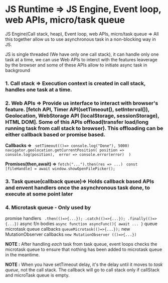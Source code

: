 # JS Runtime => JS Engine, Event loop, web APIs, micro/task queue

JS Engine(Call stack, heap), Event loop, web APIs, micro/task queue => All this together allow us to use asynchronous task in a non-blocking way in JS.

JS is single threaded (We have only one call stack), it can handle only one task at a time, we can use Web APIs to interct with the features leaverage by the browser and some of these APIs  allow to initiate async task in background

### 1. Call stack => Execution context is created in call stack, handles one task at a time.

### 2. Web APIs => Provide us interface to interact with browser's feature. [fetch API, Timer API(setTimeout(), setInterval()), Geolocation, WebStorage API (localStorage, sessionStorage), HTML DOM]. Some of this APIs offload(transfer load/long running task from call stack to browser). This offloading can be either callback based or promise based.

**Callbacks =>** ``` setTimeout(()=> console.log("Done"), 5000)```
```navigator.geolocation.getCurrentPosition( position => console.log(position),  error => console.error(error)  )```

**Promises(then,await) =>** ```fetch("...").then(res => ...)``` ``` const [fileHandle] = await window.showOpenFilePicker();```

### 3. Task queue(callback queue)=> Holds callback based APIs and envent handlers once the asynchronous task done, to execute at some point later

### 4. Microtask queue - Only used by 
promise handlers ``` .then(()=>{...}); .catch(()=>{...}); .finally(()=> {...})```
async f/n bodies ``` async function asyncFunc(){ await ... } ```
queue microtask queue callbacks ```queueMicrotask(()=>{...});```
new MutationObserver callbacks ```new MutationObserver (()=>{...})```

**NOTE :** After handling *each* task from task queue, event loops checks the microtask queue to ensure that nothing has been added to microtask queue in the meantime.

 **NOTE  :** When you have setTimeout delay, it's the delay until it moves to *task queue*, not the call stack. The callback will go to call stack only if callStack and microTask queue is empty.
